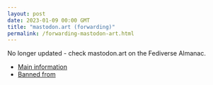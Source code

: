 ```yaml
---
layout: post
date: 2023-01-09 00:00 GMT
title: "mastodon.art (forwarding)"
permalink: /forwarding-mastodon-art.html
---
```


No longer updated - check mastodon.art on the Fediverse Almanac.

* [Main information](https://www.fediversealmanac.com/api/v1/instances/mastodon.art)
* [Banned from](https://www.fediversealmanac.com/api/v1/instances/mastodon.art/banned_from)

